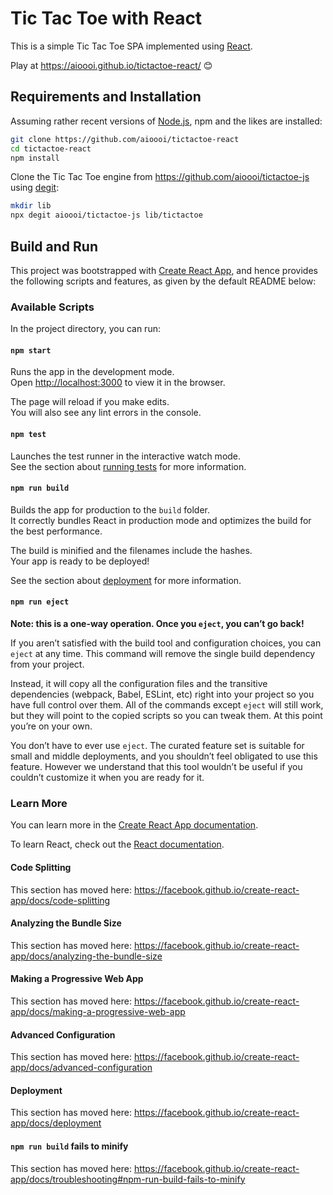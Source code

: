 # Tic Tac Toe with React

This is a simple Tic Tac Toe SPA implemented using [React](https://reactjs.org).

Play at <https://aioooi.github.io/tictactoe-react/> :blush:


## Requirements and Installation

Assuming rather recent versions of [Node.js](https://nodejs.org), npm and the likes are installed:

```bash
git clone https://github.com/aioooi/tictactoe-react
cd tictactoe-react
npm install
```

Clone the Tic Tac Toe engine from <https://github.com/aioooi/tictactoe-js> using 
[degit](https://github.com/Rich-Harris/degit):


```bash
mkdir lib
npx degit aioooi/tictactoe-js lib/tictactoe
```

## Build and Run

This project was bootstrapped with [Create React App](https://github.com/facebook/create-react-app),
and hence provides the following scripts and features, as given by the default README below:

### Available Scripts

In the project directory, you can run:

#### `npm start`

Runs the app in the development mode.<br /> Open [http://localhost:3000](http://localhost:3000) to
view it in the browser.

The page will reload if you make edits.<br /> You will also see any lint errors in the console.

#### `npm test`

Launches the test runner in the interactive watch mode.<br /> See the section about [running
tests](https://facebook.github.io/create-react-app/docs/running-tests) for more information.

#### `npm run build`

Builds the app for production to the `build` folder.<br /> It correctly bundles React in production
mode and optimizes the build for the best performance.

The build is minified and the filenames include the hashes.<br /> Your app is ready to be deployed!

See the section about [deployment](https://facebook.github.io/create-react-app/docs/deployment) for
more information.

#### `npm run eject`

**Note: this is a one-way operation. Once you `eject`, you can’t go back!**

If you aren’t satisfied with the build tool and configuration choices, you can `eject` at any time.
This command will remove the single build dependency from your project.

Instead, it will copy all the configuration files and the transitive dependencies (webpack, Babel,
ESLint, etc) right into your project so you have full control over them. All of the commands except
`eject` will still work, but they will point to the copied scripts so you can tweak them. At this
point you’re on your own.

You don’t have to ever use `eject`. The curated feature set is suitable for small and middle
deployments, and you shouldn’t feel obligated to use this feature. However we understand that this
tool wouldn’t be useful if you couldn’t customize it when you are ready for it.

### Learn More

You can learn more in the [Create React App
documentation](https://facebook.github.io/create-react-app/docs/getting-started).

To learn React, check out the [React documentation](https://reactjs.org/).

#### Code Splitting

This section has moved here: https://facebook.github.io/create-react-app/docs/code-splitting

#### Analyzing the Bundle Size

This section has moved here:
https://facebook.github.io/create-react-app/docs/analyzing-the-bundle-size

#### Making a Progressive Web App

This section has moved here:
https://facebook.github.io/create-react-app/docs/making-a-progressive-web-app

#### Advanced Configuration

This section has moved here: https://facebook.github.io/create-react-app/docs/advanced-configuration

#### Deployment

This section has moved here: https://facebook.github.io/create-react-app/docs/deployment

#### `npm run build` fails to minify

This section has moved here:
https://facebook.github.io/create-react-app/docs/troubleshooting#npm-run-build-fails-to-minify
